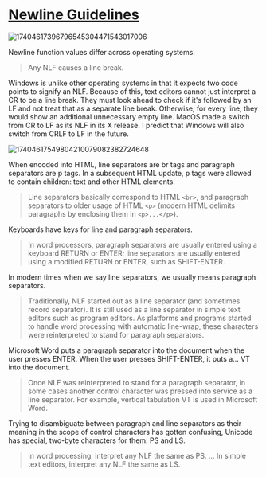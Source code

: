 # [Newline Guidelines](https://www.unicode.org/versions/Unicode16.0.0/core-spec/chapter-5/#G10213)

![17404617396796545304471543017006](https://github.com/user-attachments/assets/a71c4f09-e999-41ca-905d-f6f64093bb21)

Newline function values differ across operating systems.

> Any NLF causes a line break.

Windows is unlike other operating systems in that it expects two code points to signify an NLF. Because of this, text editors cannot just interpret a CR to be a line break. They must look ahead to check if it's followed by an LF and not treat that as a separate line break. Otherwise, for every line, they would show an additional unnecessary empty line. MacOS made a switch from CR to LF as its NLF in its X release. I predict that Windows will also switch from CRLF to LF in the future.

![17404617549804210079082382724648](https://github.com/user-attachments/assets/5de599c3-d2f4-4a74-85c8-a8156359800b)

When encoded into HTML, line separators are br tags and paragraph separators are p tags. In a subsequent HTML update, p tags were allowed to contain children: text and other HTML elements.

> Line separators basically correspond to HTML `<br>`, and paragraph separators to older usage of HTML `<p>` (modern HTML delimits paragraphs by enclosing them in `<p>...</p>`).

Keyboards have keys for line and paragraph separators.

> In word processors, paragraph separators are usually entered using a keyboard RETURN or ENTER; line separators are usually entered using a modified RETURN or ENTER, such as SHIFT-ENTER.

In modern times when we say line separators, we usually means paragraph separators.

> Traditionally, NLF started out as a line separator (and sometimes record separator). It is still used as a line separator in simple text editors such as program editors. As platforms and programs started to handle word processing with automatic line-wrap, these characters were reinterpreted to stand for paragraph separators.

Microsoft Word puts a paragraph separator into the document when the user presses ENTER. When the user presses SHIFT-ENTER, it puts a... VT into the document.

> Once NLF was reinterpreted to stand for a paragraph separator, in some cases another control character was pressed into service as a line separator. For example, vertical tabulation VT is used in Microsoft Word.

Trying to disambiguate between paragraph and line separators as their meaning in the scope of control characters has gotten confusing, Unicode has special, two-byte characters for them: PS and LS.

> In word processing, interpret any NLF the same as PS. ... In simple text editors, interpret any NLF the same as LS.
